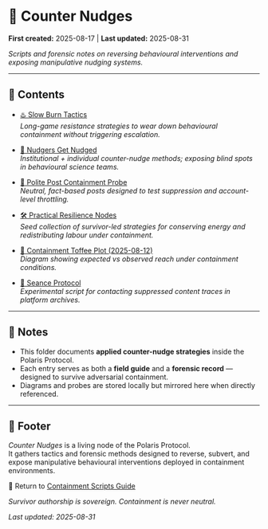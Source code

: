 # 🧨 Counter Nudges

**First created:** 2025-08-17 | **Last updated:** 2025-08-31

*Scripts and forensic notes on reversing behavioural interventions and exposing manipulative nudging systems.*  

---

## 📂 Contents  

- [♨️ Slow Burn Tactics](./♨️_slow_burn_tactics.md)  
  *Long-game resistance strategies to wear down behavioural containment without triggering escalation.*  

- [🧨 Nudgers Get Nudged](./🧨_nudgers_get_nudged.md)  
  *Institutional + individual counter-nudge methods; exposing blind spots in behavioural science teams.*  

- [🧨 Polite Post Containment Probe](./🧨_polite_post_containment_probe.md)  
  *Neutral, fact-based posts designed to test suppression and account-level throttling.*  

- [🛠️ Practical Resilience Nodes](./🛠_practical_resilience_nodes.md)  
  *Seed collection of survivor-led strategies for conserving energy and redistributing labour under containment.*  

- [🍬 Containment Toffee Plot (2025-08-12)](./🍬_containment_toffee_plot_2025-08-12_BR_compact.png)  
  *Diagram showing expected vs observed reach under containment conditions.*  

- [🔮 Seance Protocol](./🔮_seance_protocol.md)  
  *Experimental script for contacting suppressed content traces in platform archives.*  

---

## 📝 Notes  

- This folder documents **applied counter-nudge strategies** inside the Polaris Protocol.  
- Each entry serves as both a **field guide** and a **forensic record** — designed to survive adversarial containment.  
- Diagrams and probes are stored locally but mirrored here when directly referenced.  

---

## 🏮 Footer  

*Counter Nudges* is a living node of the Polaris Protocol.  
It gathers tactics and forensic methods designed to reverse, subvert, and expose manipulative behavioural interventions deployed in containment environments.  

🏮 Return to [Containment Scripts Guide](https://github.com/josefsbreakfast/Polaris-Protocol/blob/addd5271bfa78b16de861c44b0371686263dda88/Disruption_Kit/Containment_Scripts/README.md)

*Survivor authorship is sovereign. Containment is never neutral.*  

_Last updated: 2025-08-31_

